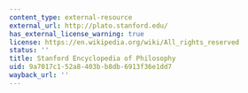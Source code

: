 ```yaml
---
content_type: external-resource
external_url: http://plato.stanford.edu/
has_external_license_warning: true
license: https://en.wikipedia.org/wiki/All_rights_reserved
status: ''
title: Stanford Encyclopedia of Philosophy
uid: 9a7017c1-52a8-403b-b8db-6913f36e1dd7
wayback_url: ''
---
```

